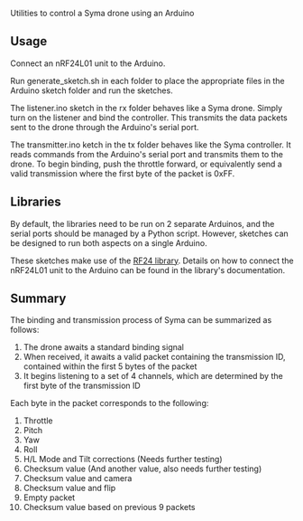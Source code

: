 Utilities to control a Syma drone using an Arduino

Usage
---
Connect an nRF24L01 unit to the Arduino.

Run generate_sketch.sh in each folder to place the appropriate files in the Arduino sketch folder and
run the sketches.

The listener.ino sketch in the rx folder behaves like a Syma drone. Simply turn on the listener and
bind the controller. This transmits the data packets sent to the drone through the Arduino's serial
port.

The transmitter.ino ketch in the tx folder behaves like the Syma controller. It reads commands from
the Arduino's serial port and transmits them to the drone. To begin binding, push the throttle
forward, or equivalently send a valid transmission where the first byte of the packet is 0xFF.

Libraries
---
By default, the libraries need to be run on 2 separate Arduinos, and the serial ports should be
managed by a Python script. However, sketches can be designed to run both aspects on a single Arduino.

These sketches make use of the [RF24 library](http://tmrh20.github.io/RF24/). Details on how to
connect the nRF24L01 unit to the Arduino can be found in the library's documentation.

Summary
---
The binding and transmission process of Syma can be summarized as follows:
1. The drone awaits a standard binding signal
2. When received, it awaits a valid packet containing the transmission ID, contained within the first 5 bytes of the packet
3. It begins listening to a set of 4 channels, which are determined by the first byte of the transmission ID

Each byte in the packet corresponds to the following:
1. Throttle
2. Pitch
3. Yaw
4. Roll
5. H/L Mode and Tilt corrections (Needs further testing)
6. Checksum value (And another value, also needs further testing)
7. Checksum value and camera
8. Checksum value and flip
9. Empty packet
10. Checksum value based on previous 9 packets

